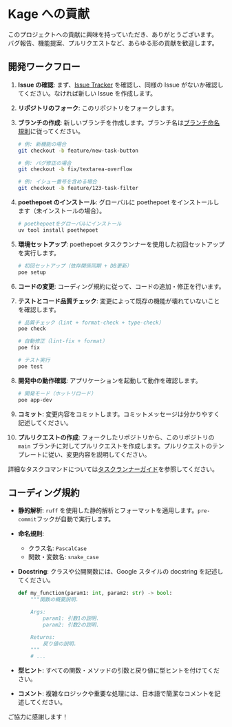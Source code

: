 # Kage への貢献

このプロジェクトへの貢献に興味を持っていただき、ありがとうございます。
バグ報告、機能提案、プルリクエストなど、あらゆる形の貢献を歓迎します。

## 開発ワークフロー

1. **Issue の確認**: まず、[Issue Tracker](https://github.com/KTC-Security-Circle/Kage/issues) を確認し、同様の Issue がないか確認してください。なければ新しい Issue を作成します。

2. **リポジトリのフォーク**: このリポジトリをフォークします。

3. **ブランチの作成**: 新しいブランチを作成します。ブランチ名は[ブランチ命名規則](docs/branch_naming.md)に従ってください。

   ```bash
   # 例: 新機能の場合
   git checkout -b feature/new-task-button

   # 例: バグ修正の場合
   git checkout -b fix/textarea-overflow

   # 例: イシュー番号を含める場合
   git checkout -b feature/123-task-filter
   ```

4. **poethepoet のインストール**: グローバルに poethepoet をインストールします（未インストールの場合）。

   ```bash
   # poethepoetをグローバルにインストール
   uv tool install poethepoet
   ```

5. **環境セットアップ**: poethepoet タスクランナーを使用した初回セットアップを実行します。

   ```bash
   # 初回セットアップ（依存関係同期 + DB更新）
   poe setup
   ```

6. **コードの変更**: コーディング規約に従って、コードの追加・修正を行います。

7. **テストとコード品質チェック**: 変更によって既存の機能が壊れていないことを確認します。

   ```bash
   # 品質チェック（lint + format-check + type-check）
   poe check

   # 自動修正（lint-fix + format）
   poe fix

   # テスト実行
   poe test
   ```

8. **開発中の動作確認**: アプリケーションを起動して動作を確認します。

   ```bash
   # 開発モード（ホットリロード）
   poe app-dev
   ```

9. **コミット**: 変更内容をコミットします。コミットメッセージは分かりやすく記述してください。

10. **プルリクエストの作成**: フォークしたリポジトリから、このリポジトリの `main` ブランチに対してプルリクエストを作成します。プルリクエストのテンプレートに従い、変更内容を説明してください。

詳細なタスクコマンドについては[タスクランナーガイド](docs/task_runner.md)を参照してください。

## コーディング規約

- **静的解析**: `ruff` を使用した静的解析とフォーマットを適用します。`pre-commit`フックが自動で実行します。
- **命名規則**:
  - クラス名: `PascalCase`
  - 関数・変数名: `snake_case`
- **Docstring**: クラスや公開関数には、Google スタイルの docstring を記述してください。

  ```python
  def my_function(param1: int, param2: str) -> bool:
      """関数の概要説明.

      Args:
          param1: 引数1の説明.
          param2: 引数2の説明.

      Returns:
          戻り値の説明.
      """
      # ...
  ```

- **型ヒント**: すべての関数・メソッドの引数と戻り値に型ヒントを付けてください。
- **コメント**: 複雑なロジックや重要な処理には、日本語で簡潔なコメントを記述してください。

ご協力に感謝します！
